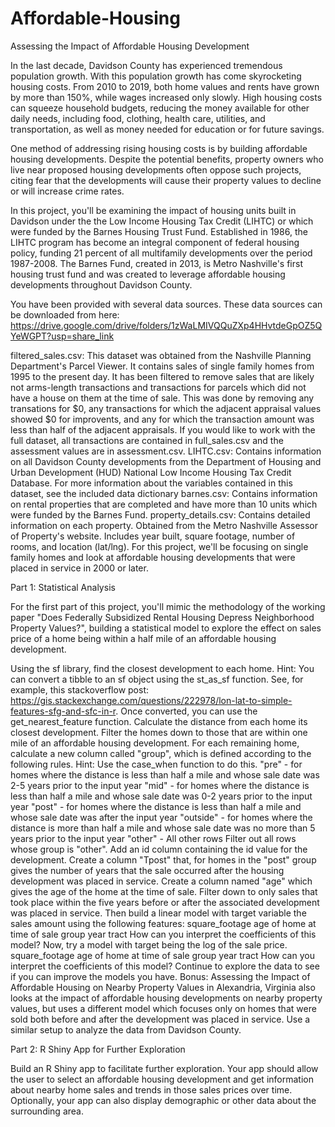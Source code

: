 # Affordable-Housing

Assessing the Impact of Affordable Housing Development

In the last decade, Davidson County has experienced tremendous population growth. With this population growth has come skyrocketing housing costs. From 2010 to 2019, both home values and rents have grown by more than 150%, while wages increased only slowly. High housing costs can squeeze household budgets, reducing the money available for other daily needs, including food, clothing, health care, utilities, and transportation, as well as money needed for education or for future savings.

One method of addressing rising housing costs is by building affordable housing developments. Despite the potential benefits, property owners who live near proposed housing developments often oppose such projects, citing fear that the developments will cause their property values to decline or will increase crime rates.

In this project, you'll be examining the impact of housing units built in Davidson under the the Low Income Housing Tax Credit (LIHTC) or which were funded by the Barnes Housing Trust Fund. Established in 1986, the LIHTC program has become an integral component of federal housing policy, funding 21 percent of all multifamily developments over the period 1987-2008. The Barnes Fund, created in 2013, is Metro Nashville's first housing trust fund and was created to leverage affordable housing developments throughout Davidson County.

You have been provided with several data sources. These data sources can be downloaded from here: https://drive.google.com/drive/folders/1zWaLMIVQQuZXp4HHvtdeGpOZ5QYeWGPT?usp=share_link

filtered_sales.csv: This dataset was obtained from the Nashville Planning Department's Parcel Viewer. It contains sales of single family homes from 1995 to the present day. It has been filtered to remove sales that are likely not arms-length transactions and transactions for parcels which did not have a house on them at the time of sale. This was done by removing any transations for $0, any transactions for which the adjacent appraisal values showed $0 for improvents, and any for which the transaction amount was less than half of the adjacent appraisals. If you would like to work with the full dataset, all transactions are contained in full_sales.csv and the assessment values are in assessment.csv.
LIHTC.csv: Contains information on all Davidson County developments from the Department of Housing and Urban Development (HUD) National Low Income Housing Tax Credit Database.
For more information about the variables contained in this dataset, see the included data dictionary
barnes.csv: Contains information on rental properties that are completed and have more than 10 units which were funded by the Barnes Fund.
property_details.csv: Contains detailed information on each property. Obtained from the Metro Nashville Assessor of Property's website. Includes year built, square footage, number of rooms, and location (lat/lng).
For this project, we'll be focusing on single family homes and look at affordable housing developments that were placed in service in 2000 or later.

Part 1: Statistical Analysis

For the first part of this project, you'll mimic the methodology of the working paper "Does Federally Subsidized Rental Housing Depress Neighborhood Property Values?", building a statistical model to explore the effect on sales price of a home being within a half mile of an affordable housing development.

Using the sf library, find the closest development to each home. Hint: You can convert a tibble to an sf object using the st_as_sf function. See, for example, this stackoverflow post: https://gis.stackexchange.com/questions/222978/lon-lat-to-simple-features-sfg-and-sfc-in-r. Once converted, you can use the get_nearest_feature function.
Calculate the distance from each home its closest development.
Filter the homes down to those that are within one mile of an affordable housing development.
For each remaining home, calculate a new column called "group", which is defined according to the following rules. Hint: Use the case_when function to do this.
"pre" - for homes where the distance is less than half a mile and whose sale date was 2-5 years prior to the input year
"mid" - for homes where the distance is less than half a mile and whose sale date was 0-2 years prior to the input year
"post" - for homes where the distance is less than half a mile and whose sale date was after the input year
"outside" - for homes where the distance is more than half a mile and whose sale date was no more than 5 years prior to the input year
"other" - All other rows
Filter out all rows whose group is "other".
Add an id column containing the id value for the development.
Create a column "Tpost" that, for homes in the "post" group gives the number of years that the sale occurred after the housing development was placed in service.
Create a column named "age" which gives the age of the home at the time of sale.
Filter down to only sales that took place within the five years before or after the associated development was placed in service. Then build a linear model with target variable the sales amount using the following features:
square_footage
age of home at time of sale
group
year
tract How can you interpret the coefficients of this model?
Now, try a model with target being the log of the sale price.
square_footage
age of home at time of sale
group
year
tract How can you interpret the coefficients of this model?
Continue to explore the data to see if you can improve the models you have.
Bonus: Assessing the Impact of Affordable Housing on Nearby Property Values in Alexandria, Virginia also looks at the impact of affordable housing developments on nearby property values, but uses a different model which focuses only on homes that were sold both before and after the development was placed in service. Use a similar setup to analyze the data from Davidson County.

Part 2: R Shiny App for Further Exploration

Build an R Shiny app to facilitate further exploration. Your app should allow the user to select an affordable housing development and get information about nearby home sales and trends in those sales prices over time. Optionally, your app can also display demographic or other data about the surrounding area.
